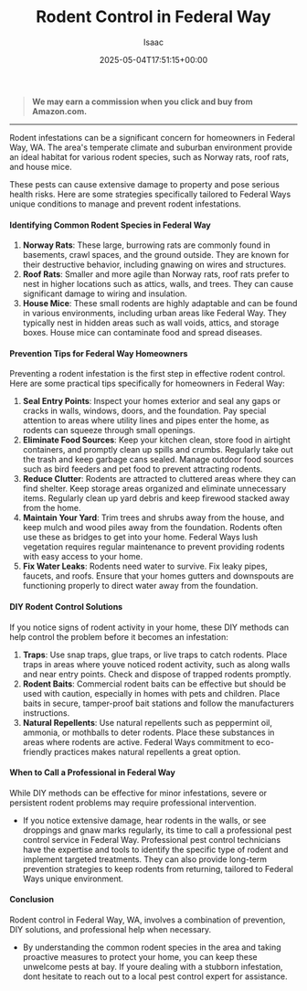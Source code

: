 ﻿---
author: Isaac
layout: post
title: Rodent Control in Federal Way
date: '2025-05-04T17:51:15+00:00'
categories:
- Federal Way
- Guide
- Mice
- Rats
tags: []
slug: /rodent-control-in-federal-way/
lastmod: 2025-05-07T12:21:28+03:00
---
> **We may earn a commission when you click and buy from Amazon.com.**
>

---
Rodent infestations can be a significant concern for homeowners in Federal Way, WA. The area's temperate climate and suburban environment provide an ideal habitat for various rodent species, such as Norway rats, roof rats, and house mice.

These pests can cause extensive damage to property and pose serious health risks. Here are some strategies specifically tailored to Federal Ways unique conditions to manage and prevent rodent infestations.
#### Identifying Common Rodent Species in Federal Way
1. **Norway Rats**: These large, burrowing rats are commonly found in basements, crawl spaces, and the ground outside. They are known for their destructive behavior, including gnawing on wires and structures.
2. **Roof Rats**: Smaller and more agile than Norway rats, roof rats prefer to nest in higher locations such as attics, walls, and trees. They can cause significant damage to wiring and insulation.
3. **House Mice**: These small rodents are highly adaptable and can be found in various environments, including urban areas like Federal Way. They typically nest in hidden areas such as wall voids, attics, and storage boxes. House mice can contaminate food and spread diseases.
#### Prevention Tips for Federal Way Homeowners
Preventing a rodent infestation is the first step in effective rodent control. Here are some practical tips specifically for homeowners in Federal Way:
1. **Seal Entry Points**: Inspect your homes exterior and seal any gaps or cracks in walls, windows, doors, and the foundation. Pay special attention to areas where utility lines and pipes enter the home, as rodents can squeeze through small openings.
2. **Eliminate Food Sources**: Keep your kitchen clean, store food in airtight containers, and promptly clean up spills and crumbs. Regularly take out the trash and keep garbage cans sealed. Manage outdoor food sources such as bird feeders and pet food to prevent attracting rodents.
3. **Reduce Clutter**: Rodents are attracted to cluttered areas where they can find shelter. Keep storage areas organized and eliminate unnecessary items. Regularly clean up yard debris and keep firewood stacked away from the home.
4. **Maintain Your Yard**: Trim trees and shrubs away from the house, and keep mulch and wood piles away from the foundation. Rodents often use these as bridges to get into your home. Federal Ways lush vegetation requires regular maintenance to prevent providing rodents with easy access to your home.
5. **Fix Water Leaks**: Rodents need water to survive. Fix leaky pipes, faucets, and roofs. Ensure that your homes gutters and downspouts are functioning properly to direct water away from the foundation.
#### DIY Rodent Control Solutions
If you notice signs of rodent activity in your home, these DIY methods can help control the problem before it becomes an infestation:
1. **Traps**: Use snap traps, glue traps, or live traps to catch rodents. Place traps in areas where youve noticed rodent activity, such as along walls and near entry points. Check and dispose of trapped rodents promptly.
2. **Rodent Baits**: Commercial rodent baits can be effective but should be used with caution, especially in homes with pets and children. Place baits in secure, tamper-proof bait stations and follow the manufacturers instructions.
3. **Natural Repellents**: Use natural repellents such as peppermint oil, ammonia, or mothballs to deter rodents. Place these substances in areas where rodents are active. Federal Ways commitment to eco-friendly practices makes natural repellents a great option.
#### When to Call a Professional in Federal Way
While DIY methods can be effective for minor infestations, severe or persistent rodent problems may require professional intervention.
- If you notice extensive damage, hear rodents in the walls, or see droppings and gnaw marks regularly, its time to call a professional pest control service in Federal Way.
Professional pest control technicians have the expertise and tools to identify the specific type of rodent and implement targeted treatments. They can also provide long-term prevention strategies to keep rodents from returning, tailored to Federal Ways unique environment.
#### Conclusion
Rodent control in Federal Way, WA, involves a combination of prevention, DIY solutions, and professional help when necessary.
- By understanding the common rodent species in the area and taking proactive measures to protect your home, you can keep these unwelcome pests at bay.
If youre dealing with a stubborn infestation, dont hesitate to reach out to a local pest control expert for assistance.